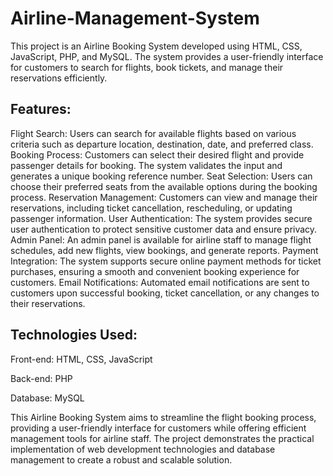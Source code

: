 # Airline-Management-System
This project is an Airline Booking System developed using HTML, CSS, JavaScript, PHP, and MySQL. The system provides a user-friendly interface for customers to search for flights, book tickets, and manage their reservations efficiently.
## Features:

Flight Search: Users can search for available flights based on various criteria such as departure location, destination, date, and preferred class.
Booking Process: Customers can select their desired flight and provide passenger details for booking. The system validates the input and generates a unique booking reference number.
Seat Selection: Users can choose their preferred seats from the available options during the booking process.
Reservation Management: Customers can view and manage their reservations, including ticket cancellation, rescheduling, or updating passenger information.
User Authentication: The system provides secure user authentication to protect sensitive customer data and ensure privacy.
Admin Panel: An admin panel is available for airline staff to manage flight schedules, add new flights, view bookings, and generate reports.
Payment Integration: The system supports secure online payment methods for ticket purchases, ensuring a smooth and convenient booking experience for customers.
Email Notifications: Automated email notifications are sent to customers upon successful booking, ticket cancellation, or any changes to their reservations.

## Technologies Used:

Front-end: HTML, CSS, JavaScript

Back-end: PHP

Database: MySQL

This Airline Booking System aims to streamline the flight booking process, providing a user-friendly interface for customers while offering efficient management tools for airline staff. The project demonstrates the practical implementation of web development technologies and database management to create a robust and scalable solution.
